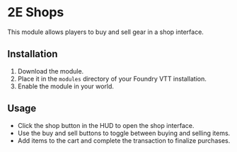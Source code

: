 # 2E Shops
This module allows players to buy and sell gear in a shop interface.

## Installation
1. Download the module.
2. Place it in the `modules` directory of your Foundry VTT installation.
3. Enable the module in your world.

## Usage
- Click the shop button in the HUD to open the shop interface.
- Use the buy and sell buttons to toggle between buying and selling items.
- Add items to the cart and complete the transaction to finalize purchases.
